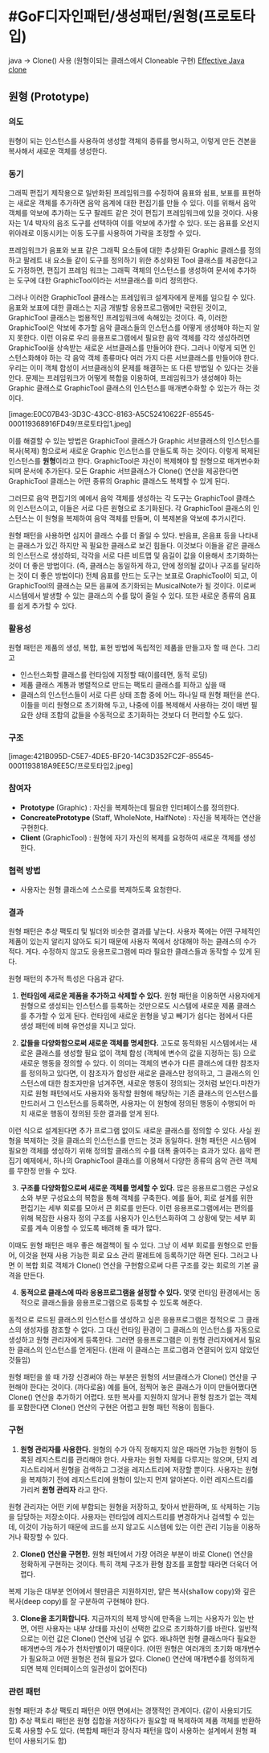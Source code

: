 # #GoF디자인패턴/생성패턴/원형(프로토타입)

java -> Clone() 사용 (원형이되는 클래스에서 Cloneable 구현)
[Effective Java clone](https://github.com/iiaii/EffectiveJava_Study/tree/master/3%EC%9E%A5%20%EB%AA%A8%EB%93%A0%20%EA%B0%9D%EC%B2%B4%EC%9D%98%20%EA%B3%B5%ED%86%B5%20%EB%A9%94%EC%84%9C%EB%93%9C/Item13%20clone)

## 원형 (Prototype)

### 의도

원형이 되는 인스턴스를 사용하여 생성할 객체의 종류를 명시하고, 이렇게 만든 견본을 복사해서 새로운 객체를 생성한다.


### 동기

그래픽 편집기 제작용으로 일반화된 프레임워크를 수정하여 음표와 쉼표, 보표를 표현하는 새로운 객체를 추가하면 음악 음계에 대한 편집기를 만들 수 있다. 이를 위해서 음악 객체를 악보에 추가하는 도구 팔레트 같은 것이 편집기 프레임워크에 있을 것이다. 사용자는 1/4 박자의 음조 도구를 선택하여 이를 악보에 추가할 수 있다. 또는 음표를 오선지 위아래로 이동시키는 이동 도구를 사용하여 가락을 조정할 수 있다.

프레임워크가 음표와 보표 같은 그래픽 요소들에 대한 추상화된 Graphic 클래스를 정의하고 팔레트 내 요소들 같이 도구를 정의하기 위한 추상화된 Tool 클래스를 제공한다고도 가정하면, 편집기 프레임 워크는 그래픽 객체의 인스턴스를 생성하여 문서에 추가하는 도구에 대한 GraphicTool이라는 서브클래스를 미리 정의한다.

그러나 이러한 GraphicTool 클래스는 프레임워크 설계자에게 문제를 일으킬 수 있다. 음표와 보표에 대한 클래스는 지금 개발할 응용프로그램에만 국한된 것이고, GraphicTool 클래스는 범용적인 프레임워크에 속해있는 것이다. 즉, 이러한 GraphicTool은 악보에 추가할 음악 클래스들의 인스턴스를 어떻게 생성해야 하는지 알지 못한다. 이런 이유로 우리 응용프로그램에서 필요한 음악 객체를 각각 생성하려면 GraphicTool을 상속받는 새로운 서브클래스를 만들어야 한다. 그러나 이렇게 되면 인스턴스화해야 하는 각 음악 객체 종류마다 여러 가지 다른 서브클래스를 만들어야 한다. 우리는 이미 객체 합성이 서브클래싱의 문제를 해결하는 또 다른 방법일 수 있다는 것을 안다. 문제는 프레임워크가 어떻게 복합을 이용하여, 프레임워크가 생성해야 하는 Graphic 클래스로 GraphicTool 클래스의 인스턴스를 매개변수화할 수 있는가 하는 것이다.

[image:E0C07B43-3D3C-43CC-8163-A5C52410622F-85545-000119368916FD49/프로토타입1.jpeg]


이를 해결할 수 있는 방법은 GraphicTool 클래스가 Graphic 서브클래스의 인스턴스를 복사(복제) 함으로써 새로운 Graphic 인스턴스를 만들도록 하는 것이다. 이렇게 복제된 인스턴스를 **원형**이라고 한다. GraphicTool은 자신이 복제해야 할 원형으로 매겨변수화되며 문서에 추가된다. 모든 Graphic 서브클래스가 Clone() 연산을 제공한다면 GraphicTool 클래스는 어떤 종류의 Graphic 클래스도 복제할 수 있게 된다.

그러므로 음악 편집기의 예에서 음악 객체를 생성하는 각 도구는 GraphicTool 클래스의 인스턴스이고, 이들은 서로 다른 원형으로 초기화된다. 각 GraphicTool 클래스의 인스턴스는 이 원형을 복제하여 음악 객체를 만들며, 이 복제본을 악보에 추가시킨다.

원형 패턴을 사용하면 심지어 클래스 수를 더 줄일 수 있다. 반음표, 온음표 등을 나타내는 클래스가 있긴 하지만 꼭 필요한 클래스로 보긴 힘들다. 이것보다 이들을 같은 클래스의 인스턴스로 생성하되, 각각을 서로 다른 비트맵 및 음길이 값을 이용해서 초기화하는 것이 더 좋은 방법이다. (즉, 클래스는 동일하게 하고, 안에 정의될 값이나 구조를 달리하는 것이 더 좋은 방법이다) 전체 음표를 만드는 도구는 보표로 GraphicTool이 되고, 이 GraphicTool의 클래스는 모든 음표에 초기화되는 MusicalNote가 될 것이다. 이로써 시스템에서 발생할 수 있는 클래스의 수를 많이 줄일 수 있다. 또한 새로운 종류의 음표를 쉽게 추가할 수 있다.


### 활용성

원형 패턴은 제품의 생성, 복합, 표현 방법에 독립적인 제품을 만들고자 할 때 쓴다. 그리고

- 인스턴스화할 클래스를 런타임에 지정할 때(이를테면, 동적 로딩)
- 제품 클래스 계통과 병렬적으로 만드는 팩토리 클래스를 피하고 싶을 때
- 클래스의 인스턴스들이 서로 다른 상태 조합 중에 어느 하나일 때 원형 패턴을 쓴다. 이들을 미리 원형으로 초기화해 두고, 나중에 이를 복제해서 사용하는 것이 매번 필요한 상태 조합의 값들을 수동적으로 초기화하는 것보다 더 편리할 수도 있다.


### 구조

[image:421B095D-C5E7-4DE5-BF20-14C3D352FC2F-85545-0001193818A9EE5C/프로토타입2.jpeg]



### 참여자

- **Prototype** (Graphic) : 자신을 복제하는데 필요한 인터페이스를 정의한다.
- **ConcreatePrototype** (Staff, WholeNote, HalfNote) : 자신을 복제하는 연산을 구현한다.
- **Client** (GraphicTool) : 원형에 자기 자신의 복제를 요청하여 새로운 객체를 생성한다.


### 협력 방법

- 사용자는 원형 클래스에 스스로를 복제하도록 요청한다.


### 결과

원형 패턴은 추상 팩토리 및 빌더와 비슷한 결과를 낳는다. 사용자 쪽에는 어떤 구체적인 제품이 있는지 알리지 않아도 되기 때문에 사용자 쪽에서 상대해야 하는 클래스의 수가 적다. 게다. 수정하지 않고도 응용프로그램에 따라 필요한 클래스들과 동작할 수 있게 된다.

원형 패턴의 추가적 특성은 다음과 같다.

1. **런타임에 새로운 제품을 추가하고 삭제할 수 있다.** 원형 패턴을 이용하면 사용자에게 원형으로 생성되는 인스턴스를 등록하는 것만으로도 시스템에 새로운 제품 클래스를 추가할 수 있게 된다. 런타임에 새로운 원형을 넣고 빼기가 쉽다는 점에서 다른 생성 패턴에 비해 유연성을 지니고 있다.

2. **값들을 다양화함으로써 새로운 객체를 명세한다.** 고도로 동적화된 시스템에서는 새로운 클래스를 생성할 필요 없이 객체 합성 (객체에 변수의 값을 지정하는 등) 으로 새로운 행동을 정의할 수 있다. 이 의미는 객체의 변수가 다른 클래스에 대한 참조자를 정의하고 있다면, 이 참조자가 합성한 새로운 클래스만 정의하고, 그 클래스의 인스턴스에 대한 참조자만을 넘겨주면, 새로운 행동이 정의되는 것처럼 보인다.마찬가지로 원형 패턴에서도 사용자와 동작할 원형에 해당하는 기존 클래스의 인스턴스를 만드러서 그 인스턴스를 등록하면, 사용자는 이 원형에 정의된 행동이 수행되어 마치 새로운 행동이 정의된 듯한 결과를 얻게 된다.

이런 식으로 설계된다면 추가 프로그램 없이도 새로운 클래스를 정의할 수 있다. 사실 원형을 복제하는 것을 클래스의 인스턴스를 만드는 것과 동일하다. 원형 패턴은 시스템에 필요한 객체를 생성하기 위해 정의할 클래스의 수를 대폭 줄여주는 효과가 있다. 음악 편집기 예제에서, 하나의 GraphicTool 클래스를 이용해서 다양한 종류의 음악 관련 객체를 무한정 만들 수 있다.

3. **구조를 다양화함으로써 새로운 객체를 명세할 수 있다.** 많은 응용프로그램은 구성요소와 부분 구성요소의 복합을 통해 객체를 구축한다. 예를 들어, 회로 설계를 위한 편집기는 세부 회로를 모아서 큰 회로를 만든다. 이런 응용프로그램에서는 편의를 위해 복잡한 사용자 정의 구조를 사용자가 인스턴스화하여 그 상황에 맞는 세부 회로를 계속 이용할 수 있도록 배려해 줄 때가 많다.

이때도 원형 패턴은 매우 좋은 해결책이 될 수 있다. 그냥 이 세부 회로를 원형으로 만들어, 이것을 현재 사용 가능한 회로 요소 관리 팔레트에 등록하기만 하면 된다. 그러고 나면 이 복합 회로 객체가 Clone() 연산을 구현함으로써 다른 구조를 갖는 회로의 기본 골격을 만든다.

4. **동적으로 클래스에 따라 응용프로그램을 설정할 수 있다.** 몇몇 런타임 환경에서는 동적으로 클래스들을 응용프로그램으로 등록할 수 있도록 해준다. 

동적으로 로드된 클래스의 인스턴스를 생성하고 싶은 응용프로그램은 정적으로 그 클래스의 생성자를 참조할 수 없다. 그 대신 런타임 환경이 그 클래스의 인스턴스를 자동으로 생성하고 원형 관리자에게 등록한다. 그러면 응용프로그램은 이 원형 관리자에게서 필요한 클래스의 인스턴스를 얻게된다. (원래 이 클래스는 프로그램과 연결되어 있지 않았던 것들임)


원형 패턴을 쓸 때 가장 신경써야 하는 부분은 원형의 서브클래스가 Clone() 연산을 구현해야 한다는 것이다. (까다로움) 예를 들어, 점찍어 놓은 클래스가 이미 만들어쪘다면 Clone() 연산을 추가하기 어렵다. 또한 복사를 지원하지 않거나 환형 참조가 없는 객체를 포함한다면 Clone() 연산의 구현은 어렵고 원형 패턴 적용이 힘들다.


### 구현

1. **원형 관리자를 사용한다.** 원형의 수가 아직 정해지지 않은 때라면 가능한 원형이 등록된 레지스트리를 관리해야 한다. 사용자는 원형 자체를 다루지는 않으며, 단지 레지스트리에서 원형을 검색하고 그것을 레지스트리에 저장할 뿐이다. 사용자는 원형을 복제하기 전에 레지스트리에 원형이 있는지 먼저 알아본다. 이런 레지스트리를 가리켜 **원형 관리자** 라고 한다.

원형 관리자는 어떤 키에 부합되는 원형을 저장하고, 찾아서 반환하며, 또 삭제하는 기능을 담당하는 저장소이다. 사용자는 런타임에 레지스트리를 변경하거나 검색할 수 있는데, 이것이 가능하기 때문에 코드를 쓰지 않고도 시스템에 있는 이런 관리 기능을 이용하거나 확장할 수 있다.

2. **Clone() 연산을 구현한.** 원형 패턴에서 가장 어려운 부분이 바로 Clone() 연산을 정확하게 구현하는 것이다. 특히 객체 구조가 환형 참조를 포함할 때라면 더욱더 어렵다.

복제 기능은 대부분 언어에서 웬만큼은 지원하지만, 얕은 복사(shallow copy)와 깊은 복사(deep copy)를 잘 구분하여 구현해야 한다.

3. **Clone을 초기화합니다.** 지금까지의 복제 방식에 만족을 느끼는 사용자가 있는 반면, 어떤 사용자는 내부 상태를 자신이 선택한 값으로 초기화하기를 바란다. 일반적으로는 이런 값은 Clone() 연산에 넘길 수 없다. 왜냐하면 원형 클래스마다 필요한 매개변수의 개수가 천차만별이기 때문이다. (어떤 원형은 여러개의 초기화 매개변수가 필요하고 어떤 원형은 전혀 필요가 없다. Clone() 연산에 매개변수를 정의하게 되면 복제 인터페이스의 일관성이 없어진다)


### 관련 패턴

원형 패턴과 추상 팩토리 패턴은 어떤 면에서는 경쟁적인 관계이다. (같이 사용되기도 함) 추상 팩토리 패턴은 원형 집합을 저장하다가 필요할 때 복제하여 제품 객체를 반환하도록 사용할 수도 있다. (복합체 패턴과 장식자 패턴을 많이 사용하는 설계에서 원형 패턴이 사용되기도 함)